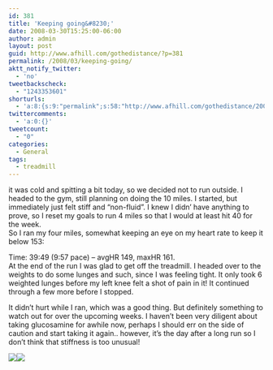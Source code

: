 ```yaml
---
id: 381
title: 'Keeping going&#8230;'
date: 2008-03-30T15:25:00-06:00
author: admin
layout: post
guid: http://www.afhill.com/gothedistance/?p=381
permalink: /2008/03/keeping-going/
aktt_notify_twitter:
  - 'no'
tweetbackscheck:
  - "1243353601"
shorturls:
  - 'a:8:{s:9:"permalink";s:58:"http://www.afhill.com/gothedistance/2008/03/keeping-going/";s:7:"tinyurl";s:25:"http://tinyurl.com/ava5r5";s:4:"isgd";s:17:"http://is.gd/hfEP";s:5:"bitly";s:18:"http://bit.ly/q6bD";s:5:"snipr";s:22:"http://snipr.com/aqvui";s:5:"snurl";s:22:"http://snurl.com/aqvui";s:7:"snipurl";s:24:"http://snipurl.com/aqvui";s:4:"trim";s:17:"http://tr.im/crcm";}'
twittercomments:
  - 'a:0:{}'
tweetcount:
  - "0"
categories:
  - General
tags:
  - treadmill
---
```

it was cold and spitting a bit today, so we decided not to run outside. I headed to the gym, still planning on doing the 10 miles. I started, but immediately just felt stiff and &#8220;non-fluid&#8221;. I knew I didn&#8217; have anything to prove, so I reset my goals to run 4 miles so that I would at least hit 40 for the week.  
So I ran my four miles, somewhat keeping an eye on my heart rate to keep it below 153:

Time: 39:49 (9:57 pace) &#8211; avgHR 149, maxHR 161.  
At the end of the run I was glad to get off the treadmill. I headed over to the weights to do some lunges and such, since I was feeling tight. It only took 6 weighted lunges before my left knee felt a shot of pain in it! It continued through a few more before I stopped.

It didn&#8217;t hurt while I ran, which was a good thing. But definitely something to watch out for over the upcoming weeks. I haven&#8217;t been very diligent about taking glucosamine for awhile now, perhaps I should err on the side of caution and start taking it again.. however, it&#8217;s the day after a long run so I don&#8217;t think that stiffness is too unusual!

<img src="http://spreadsheets.google.com/pub?key=pgx4qM2eRki4TlC-_e4XeJA&#038;oid=6&#038;output=image" style="float:left" />![](http://spreadsheets.google.com/pub?key=pgx4qM2eRki4TlC-_e4XeJA&oid=5&output=image)